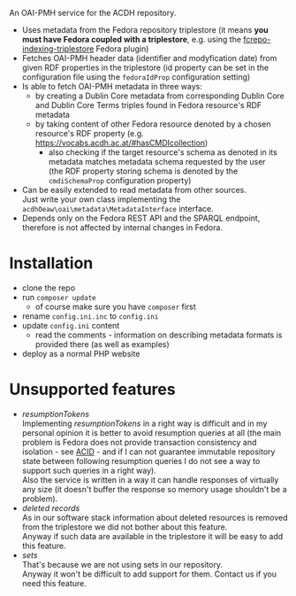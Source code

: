 An OAI-PMH service for the ACDH repository.

* Uses metadata from the Fedora repository triplestore
  (it means **you must have Fedora coupled with a triplestore**, e.g. using the [fcrepo-indexing-triplestore](https://github.com/fcrepo4-exts/fcrepo-camel-toolbox/tree/master/fcrepo-indexing-triplestore) Fedora plugin)
* Fetches OAI-PMH header data (identifier and modyfication date) from given RDF properties in the triplestore
  (id property can be set in the configuration file using the `fedoraIdProp` configuration setting)
* Is able to fetch OAI-PMH metadata in three ways:
    * by creating a Dublin Core metadata from corresponding Dublin Core and Dublin Core Terms triples found in Fedora resource's RDF metadata
    * by taking content of other Fedora resource denoted by a chosen resource's RDF property (e.g. https://vocabs.acdh.ac.at/#hasCMDIcollection)
        * also checking if the target resource's schema as denoted in its metadata matches metadata schema requested by the user  
          (the RDF property storing schema is denoted by the `cmdiSchemaProp` configuration property)
* Can be easily extended to read metadata from other sources.  
  Just write your own class implementing the `acdhOeaw\oai\metadata\MetadataInterface` interface.
* Depends only on the Fedora REST API and the SPARQL endpoint, therefore is not affected by internal changes in Fedora.

# Installation

* clone the repo
* run `composer update`
    * of course make sure you have `composer` first
* rename `config.ini.inc` to `config.ini`
* update `config.ini` content
    * read the comments - information on describing metadata formats is provided there (as well as examples)
* deploy as a normal PHP website

# Unsupported features

* *resumptionTokens*  
  Implementing *resumptionTokens* in a right way is difficult and in my personal opinion it is better to avoid resumption queries at all (the main problem is Fedora does not provide transaction consistency and isolation - see [ACID](https://en.wikipedia.org/wiki/ACID) - and if I can not guarantee immutable repository state between following resumption queries I do not see a way to support such queries in a right way).  
  Also the service is written in a way it can handle responses of virtually any size (it doesn't buffer the response so memory usage shouldn't be a problem).
* *deleted records*  
  As in our software stack information about deleted resources is removed from the triplestore we did not bother about this feature.  
  Anyway if such data are available in the triplestore it will be easy to add this feature.
* *sets*  
  That's because we are not using sets in our repository.  
  Anyway it won't be difficult to add support for them. Contact us if you need this feature.
